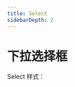 ```yaml
---
title: Select
sidebarDepth: 2
---
```


# 下拉选择框

Select 样式：

<ClientOnly><b-select></b-select></ClientOnly>